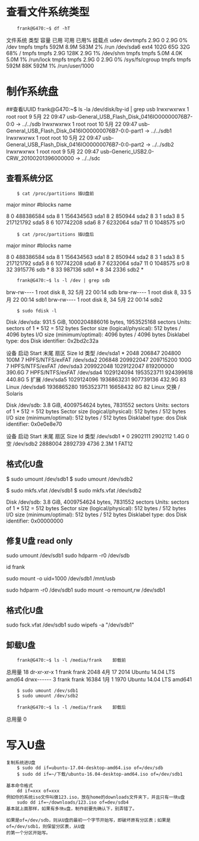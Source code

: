 # 查看文件系统类型

		frank@G470:~$ df -hT
文件系统       类型      容量  已用  可用 已用% 挂载点
udev           devtmpfs  2.9G     0  2.9G    0% /dev
tmpfs          tmpfs     592M  8.9M  583M    2% /run
/dev/sda6      ext4      102G   65G   32G   68% /
tmpfs          tmpfs     2.9G  128K  2.9G    1% /dev/shm
tmpfs          tmpfs     5.0M  4.0K  5.0M    1% /run/lock
tmpfs          tmpfs     2.9G     0  2.9G    0% /sys/fs/cgroup
tmpfs          tmpfs     592M   88K  592M    1% /run/user/1000


# 制作系统盘

##查看UUID
	frank@G470:~$ ls -la /dev/disk/by-id | grep usb
lrwxrwxrwx 1 root root   9  5月 22 09:47 usb-General_USB_Flash_Disk_0416IO00000076B7-0:0 -> ../../sdb
lrwxrwxrwx 1 root root  10  5月 22 09:47 usb-General_USB_Flash_Disk_0416IO00000076B7-0:0-part1 -> ../../sdb1
lrwxrwxrwx 1 root root  10  5月 22 09:47 usb-General_USB_Flash_Disk_0416IO00000076B7-0:0-part2 -> ../../sdb2
lrwxrwxrwx 1 root root   9  5月 22 09:47 usb-Generic_USB2.0-CRW_20100201396000000 -> ../../sdc

## 查看系统分区
		$ cat /proc/partitions 插U盘前
major minor  #blocks  name

   8        0  488386584 sda
   8        1  156434563 sda1
   8        2     850944 sda2
   8        3          1 sda3
   8        5  217121792 sda5
   8        6  107742208 sda6
   8        7    6232064 sda7
  11        0    1048575 sr0

		$ cat /proc/partitions 插U盘后
major minor  #blocks  name

   8        0  488386584 sda
   8        1  156434563 sda1
   8        2     850944 sda2
   8        3          1 sda3
   8        5  217121792 sda5
   8        6  107742208 sda6
   8        7    6232064 sda7
  11        0    1048575 sr0
   8       32    3915776 sdb	*
   8       33     987136 sdb1	*
   8       34       2336 sdb2	*


		frank@G470:~$ ls -l /dev | grep sdb
brw-rw----  1 root disk      8,  32  5月 22 00:14 sdb
brw-rw----  1 root disk      8,  33  5月 22 00:14 sdb1
brw-rw----  1 root disk      8,  34  5月 22 00:14 sdb2


		$ sudo fdisk -l

Disk /dev/sda: 931.5 GiB, 1000204886016 bytes, 1953525168 sectors
Units: sectors of 1 * 512 = 512 bytes
Sector size (logical/physical): 512 bytes / 4096 bytes
I/O size (minimum/optimal): 4096 bytes / 4096 bytes
Disklabel type: dos
Disk identifier: 0x2bd2c32a

设备       启动      Start     末尾    扇区   Size Id 类型
/dev/sda1  *          2048     206847    204800   100M  7 HPFS/NTFS/exFAT
/dev/sda2           206848  209922047 209715200   100G  7 HPFS/NTFS/exFAT
/dev/sda3        209922048 1029122047 819200000 390.6G  7 HPFS/NTFS/exFAT
/dev/sda4       1029124094 1953523711 924399618 440.8G  5 扩展
/dev/sda5       1029124096 1936863231 907739136 432.9G 83 Linux
/dev/sda6       1936865280 1953523711  16658432     8G 82 Linux 交换 / Solaris

Disk /dev/sdb: 3.8 GiB, 4009754624 bytes, 7831552 sectors
Units: sectors of 1 * 512 = 512 bytes
Sector size (logical/physical): 512 bytes / 512 bytes
I/O size (minimum/optimal): 512 bytes / 512 bytes
Disklabel type: dos
Disk identifier: 0x0e0e8e70

设备       启动   Start  末尾  扇区  Size Id 类型
/dev/sdb1  *          0 2902111 2902112  1.4G  0 空
/dev/sdb2       2888004 2892739    4736  2.3M  1 FAT12

## 格式化U盘
$ sudo umount /dev/sdb1
$ sudo umount /dev/sdb2

$ sudo mkfs.vfat /dev/sdb1
$ sudo mkfs.vfat /dev/sdb2

Disk /dev/sdb: 3.8 GiB, 4009754624 bytes, 7831552 sectors
Units: sectors of 1 * 512 = 512 bytes
Sector size (logical/physical): 512 bytes / 512 bytes
I/O size (minimum/optimal): 512 bytes / 512 bytes
Disklabel type: dos
Disk identifier: 0x00000000

## 修复U盘 read only

sudo umount /dev/sdb1
sudo hdparm -r0 /dev/sdb

id frank

sudo mount -o uid=1000 /dev/sdb1 /mnt/usb

sudo hdparm -r0 /dev/sdb1
sudo mount -o remount,rw /dev/sdb1

## 格式化U盘

sudo fsck.vfat /dev/sdb1
sudo wipefs -a "/dev/sdb1"

## 卸载U盘
		frank@G470:~$ ls -l /media/frank	卸载前
总用量 18
dr-xr-xr-x 1 frank frank  2048  4月 17  2014 Ubuntu 14.04 LTS amd64
drwx------ 3 frank frank 16384  1月  1  1970 Ubuntu 14.04 LTS amd641

		$ sudo umount /dev/sdb1
		$ sudo umount /dev/sdb2

		frank@G470:~$ ls -l /media/frank	卸载后
总用量 0

# 写入U盘
	复制系统进U盘
		$ sudo dd if=ubuntu-17.04-desktop-amd64.iso of=/dev/sdb
		$ sudo dd if=~/下载/ubuntu-16.04-desktop-amd64.iso of=/dev/sdb1

	基本命令格式
		dd if=xxx of=xxx
	例如你的系统iso文件叫做123.iso，放在home的downloads文件夹下，并且只有一块u盘
		sudo dd if=~/downloads/123.iso of=dev/sdb4
	基本就上面那样，如果有多块u盘，制作前要先确认下，别弄错了。

	如果是of=/dev/sdb，则从U盘的最初一个字节开始写，即破坏原有分区表；如果是of=/dev/sdb1，则保留分区表，从U盘
	的第一个分区开始写。



